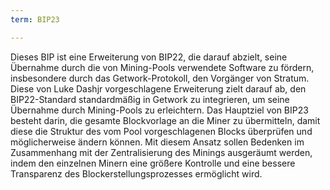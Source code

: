 ```yaml
---
term: BIP23

---
```

Dieses BIP ist eine Erweiterung von BIP22, die darauf abzielt, seine Übernahme durch die von Mining-Pools verwendete Software zu fördern, insbesondere durch das Getwork-Protokoll, den Vorgänger von Stratum. Diese von Luke Dashjr vorgeschlagene Erweiterung zielt darauf ab, den BIP22-Standard standardmäßig in Getwork zu integrieren, um seine Übernahme durch Mining-Pools zu erleichtern. Das Hauptziel von BIP23 besteht darin, die gesamte Blockvorlage an die Miner zu übermitteln, damit diese die Struktur des vom Pool vorgeschlagenen Blocks überprüfen und möglicherweise ändern können. Mit diesem Ansatz sollen Bedenken im Zusammenhang mit der Zentralisierung des Minings ausgeräumt werden, indem den einzelnen Minern eine größere Kontrolle und eine bessere Transparenz des Blockerstellungsprozesses ermöglicht wird.